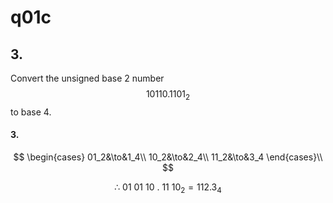 # q01c

## 3.
Convert the unsigned base 2 number $$10110.1101_2$$ to base 4.

#### 3.
$$
\begin{cases}
01_2&\to&1_4\\
10_2&\to&2_4\\
11_2&\to&3_4
\end{cases}\\
$$

$$
\therefore\:01\:01\:10\:.\:11\:10_2=112.3_4
$$
